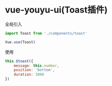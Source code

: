 # vue-youyu-ui(Toast插件)

全局引入
```javascript
import Toast from './components/toast'

Vue.use(Toast)
```
使用
```javascript
this.$toast({
    message: this.number,
    position: 'bottom',
    duration: 3000
})
```